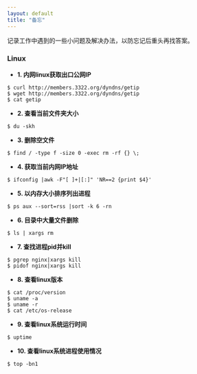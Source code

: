 ```yaml
---
layout: default
title: "备忘"
---
```

记录工作中遇到的一些小问题及解决办法，以防忘记后重头再找答案。

### Linux
* **1. 内网linux获取出口公网IP**

~~~
$ curl http://members.3322.org/dyndns/getip
$ wget http://members.3322.org/dyndns/getip 
$ cat getip
~~~

* **2. 查看当前文件夹大小** 

~~~
$ du -skh
~~~

* **3. 删除空文件** 

~~~
$ find / -type f -size 0 -exec rm -rf {} \;
~~~

* **4. 获取当前内网IP地址**

~~~
$ ifconfig |awk -F"[ ]+|[:]" 'NR==2 {print $4}'
~~~

* **5. 以内存大小排序列出进程**

~~~
$ ps aux --sort=rss |sort -k 6 -rn
~~~

* **6. 目录中大量文件删除**

~~~
$ ls | xargs rm
~~~

* **7. 查找进程pid并kill**

~~~
$ pgrep nginx|xargs kill
$ pidof nginx|xargs kill
~~~

* **8. 查看linux版本**

~~~
$ cat /proc/version
$ uname -a
$ uname -r
$ cat /etc/os-release
~~~

* **9. 查看linux系统运行时间**

~~~
$ uptime
~~~

* **10. 查看linux系统进程使用情况**

~~~
$ top -bn1
~~~


